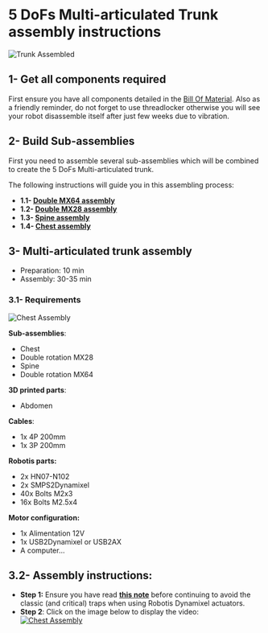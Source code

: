 # 5 DoFs Multi-articulated Trunk assembly instructions

![Trunk Assembled](../img/trunk_assembled.jpg)

## 1- Get all components required

First ensure you have all components detailed in the [Bill Of Material](5_DoFs_trunk_BOM.md).
Also as a friendly reminder, do not forget to use threadlocker otherwise you will see your robot disassemble itself after just few weeks due to vibration.


## 2- Build Sub-assemblies

First you need to assemble several sub-assemblies which will be combined to create the 5 DoFs Multi-articulated trunk.

The following instructions will guide you in this assembling process:

- **1.1- [Double MX64 assembly](//github.com/poppy-project/Robotis-library/blob/master/doc/en/double_MX64_assembly.md)**
- **1.2- [Double MX28 assembly](//github.com/poppy-project/Robotis-library/blob/master/doc/en/double_MX28_assembly.md)**
- **1.3- [Spine assembly](subassembly/spine_assembly_instructions.md)**
- **1.4- [Chest assembly](subassembly/chest_assembly_instructions.md)**


## 3- Multi-articulated trunk assembly


- Preparation: 10 min
- Assembly: 30-35 min


### 3.1- Requirements
![Chest Assembly](../img/trunk_assembly.jpg)

**Sub-assemblies**:
- Chest
- Double rotation MX28
- Spine
- Double rotation MX64

**3D printed parts**:
- Abdomen

**Cables**:
- 1x 4P 200mm
- 1x 3P 200mm


**Robotis parts:**
- 2x HN07-N102
- 2x SMPS2Dynamixel
- 40x Bolts M2x3
- 16x Bolts M2.5x4

**Motor configuration:**
- 1x Alimentation 12V
- 1x USB2Dynamixel or USB2AX
- A computer...



## 3.2- Assembly instructions:

- **Step 1:** Ensure you have read [**this note**](//github.com/poppy-project/Robotis-library/blob/master/doc/en/robotis_tricks.md) before continuing to avoid the classic (and critical) traps when using Robotis Dynamixel actuators.
- **Step 2**: Click on the image below to display the video:
[![Chest Assembly](http://img.youtube.com/vi/LEHLdoBEr4Q/0.jpg)](http://youtu.be/LEHLdoBEr4Q)
